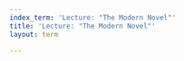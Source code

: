 ```yaml
---
index_term: 'Lecture: "The Modern Novel"'
title: 'Lecture: "The Modern Novel"'
layout: term

---
```

